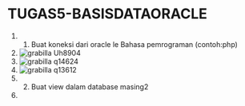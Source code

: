 # TUGAS5-BASISDATAORACLE

1. 1. Buat koneksi dari oracle le Bahasa pemrograman (contoh:php)
2. ![grabilla Uh8904](https://user-images.githubusercontent.com/45527370/145919268-16755996-b311-4236-b6ac-593f52dfdbb7.png)
3. ![grabilla q14624](https://user-images.githubusercontent.com/45527370/145919546-cba3ff0f-8976-48d1-afe4-890bfb756d43.png)
4. ![grabilla q13612](https://user-images.githubusercontent.com/45527370/145919571-d3c19037-e09f-4ac9-800b-545273fcf600.png)
5. 2. Buat view dalam database masing2
6. 

